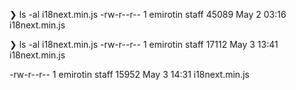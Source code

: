 ❯ ls -al i18next.min.js
-rw-r--r-- 1 emirotin staff 45089 May 2 03:16 i18next.min.js

❯ ls -al i18next.min.js
-rw-r--r-- 1 emirotin staff 17112 May 3 13:41 i18next.min.js

-rw-r--r-- 1 emirotin staff 15952 May 3 14:31 i18next.min.js
